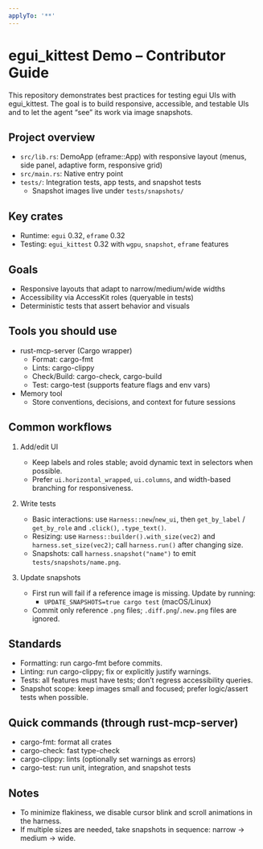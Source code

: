 ```yaml
---
applyTo: '**'
---
```


# egui_kittest Demo – Contributor Guide

This repository demonstrates best practices for testing egui UIs with egui_kittest. The goal is to build responsive, accessible, and testable UIs and to let the agent “see” its work via image snapshots.

## Project overview

- `src/lib.rs`: DemoApp (eframe::App) with responsive layout (menus, side panel, adaptive form, responsive grid)
- `src/main.rs`: Native entry point
- `tests/`: Integration tests, app tests, and snapshot tests
  - Snapshot images live under `tests/snapshots/`

## Key crates

- Runtime: `egui` 0.32, `eframe` 0.32
- Testing: `egui_kittest` 0.32 with `wgpu`, `snapshot`, `eframe` features

## Goals

- Responsive layouts that adapt to narrow/medium/wide widths
- Accessibility via AccessKit roles (queryable in tests)
- Deterministic tests that assert behavior and visuals

## Tools you should use

- rust-mcp-server (Cargo wrapper)
  - Format: cargo-fmt
  - Lints: cargo-clippy
  - Check/Build: cargo-check, cargo-build
  - Test: cargo-test (supports feature flags and env vars)
- Memory tool
  - Store conventions, decisions, and context for future sessions

## Common workflows

1. Add/edit UI
   - Keep labels and roles stable; avoid dynamic text in selectors when possible.
   - Prefer `ui.horizontal_wrapped`, `ui.columns`, and width-based branching for responsiveness.

2. Write tests
   - Basic interactions: use `Harness::new`/`new_ui`, then `get_by_label` / `get_by_role` and `.click()`, `.type_text()`.
   - Resizing: use `Harness::builder().with_size(vec2)` and `harness.set_size(vec2)`; call `harness.run()` after changing size.
   - Snapshots: call `harness.snapshot("name")` to emit `tests/snapshots/name.png`.

3. Update snapshots
   - First run will fail if a reference image is missing. Update by running:
     - `UPDATE_SNAPSHOTS=true cargo test` (macOS/Linux)
   - Commit only reference `.png` files; `.diff.png`/`.new.png` files are ignored.

## Standards

- Formatting: run cargo-fmt before commits.
- Linting: run cargo-clippy; fix or explicitly justify warnings.
- Tests: all features must have tests; don’t regress accessibility queries.
- Snapshot scope: keep images small and focused; prefer logic/assert tests when possible.

## Quick commands (through rust-mcp-server)

- cargo-fmt: format all crates
- cargo-check: fast type-check
- cargo-clippy: lints (optionally set warnings as errors)
- cargo-test: run unit, integration, and snapshot tests

## Notes

- To minimize flakiness, we disable cursor blink and scroll animations in the harness.
- If multiple sizes are needed, take snapshots in sequence: narrow → medium → wide.
